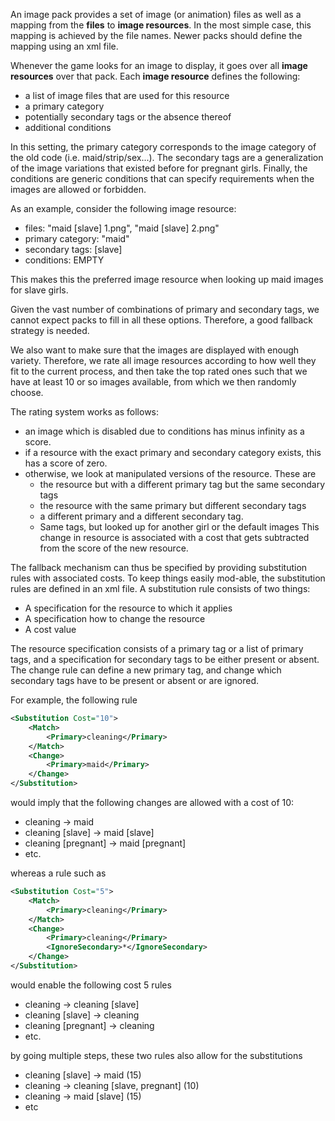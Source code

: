 An image pack provides a set of image (or animation) files as well as a
mapping from the **files** to **image resources**. In the most simple case,
this mapping is achieved by the file names. Newer packs should define the
mapping using an xml file.

Whenever the game looks for an image to display, it goes over all **image resources**
over that pack. Each **image resource** defines the following:
* a list of image files that are used for this resource
* a primary category
* potentially secondary tags or the absence thereof
* additional conditions

In this setting, the primary category corresponds to the image category of the old
code (i.e. maid/strip/sex...). The secondary tags are a generalization of the image
variations that existed before for pregnant girls. Finally, the conditions are 
generic conditions that can specify requirements when the images are allowed or
forbidden.

As an example, consider the following image resource:
- files: "maid \[slave\] 1.png", "maid \[slave\] 2.png"
- primary category: "maid"
- secondary tags: \[slave\]
- conditions: EMPTY

This makes this the preferred image resource when looking up maid images for
slave girls. 

Given the vast number of combinations of primary and secondary tags, we cannot 
expect packs to fill in all these options. Therefore, a good fallback strategy 
is needed.

We also want to make sure that the images are displayed with enough variety. Therefore,
we rate all image resources according to how well they fit to the current process,
and then take the top rated ones such that we have at least 10 or so images available,
from which we then randomly choose.

The rating system works as follows:
* an image which is disabled due to conditions has minus infinity as a score.
* if a resource with the exact primary and secondary category exists, this has a score of
zero.
* otherwise, we look at manipulated versions of the resource. These are 
  - the resource but with a different primary tag but the same secondary tags
  - the resource with the same primary but different secondary tags
  - a different primary and a different secondary tag. 
  - Same tags, but looked up for another girl or the default images 
This change in resource is associated with a cost that gets subtracted from 
the score of the new resource.
  
The fallback mechanism can thus be specified by providing substitution rules with associated
costs. To keep things easily mod-able, the substitution rules are defined in an xml file.
A substitution rule consists of two things:
* A specification for the resource to which it applies
* A specification how to change the resource
* A cost value

The resource specification consists of a primary tag or a list of primary tags,
and a specification for secondary tags to be either present or absent.
The change rule can define a new primary tag, and change which secondary tags have
to be present or absent or are ignored.

For example, the following rule
```xml
<Substitution Cost="10">
    <Match>
        <Primary>cleaning</Primary>
    </Match>
    <Change>
        <Primary>maid</Primary>
    </Change>
</Substitution>
```
would imply that the following changes are allowed with a cost of 10:
* cleaning -> maid
* cleaning \[slave\] -> maid \[slave\]
* cleaning \[pregnant\] -> maid \[pregnant\]
* etc.

whereas a rule such as
```xml
<Substitution Cost="5">
    <Match>
        <Primary>cleaning</Primary>
    </Match>
    <Change>
        <Primary>cleaning</Primary>
        <IgnoreSecondary>*</IgnoreSecondary>
    </Change>
</Substitution>
```
would enable the following cost 5 rules
* cleaning -> cleaning \[slave\]
* cleaning \[slave\] -> cleaning
* cleaning \[pregnant\] -> cleaning
* etc.

by going multiple steps, these two rules also allow for the substitutions
* cleaning \[slave\] -> maid (15)
* cleaning -> cleaning \[slave, pregnant\] (10)
* cleaning -> maid \[slave\] (15)
* etc

